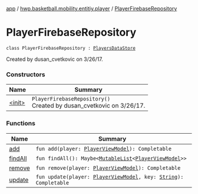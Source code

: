 [app](../../index.md) / [hwp.basketball.mobility.entitiy.player](../index.md) / [PlayerFirebaseRepository](.)

# PlayerFirebaseRepository

`class PlayerFirebaseRepository : `[`PlayersDataStore`](../-players-data-store/index.md)

Created by dusan_cvetkovic on 3/26/17.

### Constructors

| Name | Summary |
|---|---|
| [&lt;init&gt;](-init-.md) | `PlayerFirebaseRepository()`<br>Created by dusan_cvetkovic on 3/26/17. |

### Functions

| Name | Summary |
|---|---|
| [add](add.md) | `fun add(player: `[`PlayerViewModel`](../-player-view-model/index.md)`): Completable` |
| [findAll](find-all.md) | `fun findAll(): Maybe<`[`MutableList`](https://kotlinlang.org/api/latest/jvm/stdlib/kotlin.collections/-mutable-list/index.html)`<`[`PlayerViewModel`](../-player-view-model/index.md)`>>` |
| [remove](remove.md) | `fun remove(player: `[`PlayerViewModel`](../-player-view-model/index.md)`): Completable` |
| [update](update.md) | `fun update(player: `[`PlayerViewModel`](../-player-view-model/index.md)`, key: `[`String`](https://kotlinlang.org/api/latest/jvm/stdlib/kotlin/-string/index.html)`): Completable` |
